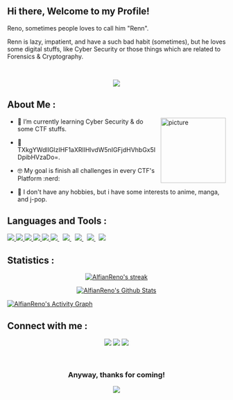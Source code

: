 ## Hi there, Welcome to my Profile!
Reno, sometimes people loves to call him "Renn".

Renn is lazy, impatient, and have a such bad habit (sometimes), but he loves some digital stuffs, like Cyber Security or those things which are related to Forensics & Cryptography.



<br />

<p align="center">
    <img src = "https://discord.c99.nl/widget/theme-2/302297098156507146.png">
</p>


## About Me :

<img align="right" alt="picture" width="150" src="https://i.pinimg.com/originals/0c/48/72/0c487289fc90cde3a9b456e2fb129386.jpg">

- 🌱 I’m currently learning Cyber Security & do some CTF stuffs.
  
- 🤫 TXkgYWdlIGlzIHF1aXRlIHlvdW5nIGFjdHVhbGx5IDpibHVzaDo=.

- 🤓 My goal is finish all challenges in every CTF's Platform :nerd: 

- 🌸 I don't have any hobbies, but i have some interests to anime, manga, and j-pop.


## Languages and Tools : 

<p align="left"> 
    <a href="https://www.java.com" target="_blank"> <img src="https://img.icons8.com/color/48/000000/java-coffee-cup-logo.png"/> </a>
    <a href="https://developer.mozilla.org/en-US/docs/Web/JavaScript" target="_blank"> <img src="https://img.icons8.com/color/48/000000/javascript.png"/> </a> 
    <a href="https://www.w3.org/html/" target="_blank"> <img src="https://img.icons8.com/color/48/000000/html-5.png"/> </a> 
    <a href="https://www.w3schools.com/css/" target="_blank"> <img src="https://img.icons8.com/color/48/000000/css3.png"/> </a> 
    <a href="https://getbootstrap.com" target="_blank"> <img src="https://img.icons8.com/color/48/000000/bootstrap.png"/> </a> 
    <a style="padding-right:8px;" href="https://www.mysql.com/" target="_blank"> <img src="https://img.icons8.com/fluent/50/000000/mysql-logo.png"/> </a>
    <a style="padding-right:8px;" href="https://en.wikipedia.org/wiki/C%2B%2B" target="_blank"> <img src="https://img.icons8.com/color/50/000000/c-plus-plus-logo.png"/> </a>
    <a style="padding-right:8px;" href="https://en.wikipedia.org/wiki/PHP" target="_blank"> <img src="https://img.icons8.com/dusk/55/000000/php-logo.png"/> </a>
    <a style="padding-right:8px;" href="https://en.wikipedia.org/wiki/Linux" target="_blank"> <img src="https://img.icons8.com/color/48/000000/linux--v1.png"/> </a>
    <a style="padding-right:8px;" href="https://en.wikipedia.org/wiki/Kali_Linux" target="_blank"> <img src="https://img.icons8.com/plasticine/52/000000/kali-linux.png"/> </a>
</p>


## Statistics : 

<p align="center">
    <a href="https://github.com/AlfianReno/github-readme-streak-stats">
    <img title="🔥 Get streak stats for your profile at git.io/streak-stats" alt="AlfianReno's streak" src="https://github-readme-streak-stats.herokuapp.com/?user=AlfianReno&theme=black-ice&hide_border=true&stroke=0000&background=060A0CD0"/>
</a>
</p>

<p align="center">
    <a href="https://github.com/AlfianReno/github-readme-stats"><img alt="AlfianReno's Github Stats" src="https://github-readme-stats.vercel.app/api?username=AlfianReno&show_icons=true&count_private=true&theme=react&hide_border=true&stroke=0000&bg_color=060A0CD0" /></a>
</p>


<a href="https://github.com/AlfianReno/github-readme-activity-graph"><img alt="AlfianReno's Activity Graph" src="https://activity-graph.herokuapp.com/graph?username=AlfianReno&bg_color=060A0CD0&color=5BCDEC&line=5BCDEC&point=FFFFFF&hide_border=true" /></a>


## Connect with me : 

<p align="center">
    <a href = "https://instagram.com/rennwokeuplikethis"><img src="https://img.icons8.com/fluent/48/000000/instagram-new.png"/></a>
    <a href = "https://www.facebook.com/kelapamuda21"><img src="https://img.icons8.com/fluency/48/000000/facebook.png"/></a>
    <a href = "https://discord.com/users/302297098156507146"><img src="https://img.icons8.com/color/48/000000/discord-logo.png"/></a>
</p>


<br />

<h3 align="center">Anyway, thanks for coming!</h2>  
<p align="center">
    <img src="https://ctl.s6img.com/society6/img/Bm1TLx-ODLrqcGWmVjnN1UA6My8/w_700/coffee-mugs/swatch/~artwork,fw_4601,fh_1998,fx_-1449,fy_-2375,iw_7100,ih_7100/s6-original-art-uploads/society6/uploads/misc/452ff72725a0458aa1e1b87f0c11b63f/~~/cowboy-bebop-see-you-space-cowboy-mugs.jpg?wait=0&attempt=0">
</p>





